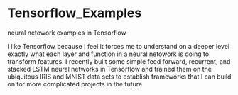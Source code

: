 # Tensorflow_Examples
neural netowork examples in Tensorflow


I like Tensorflow because I feel it forces me to understand on a deeper level exactly what each layer and function in a neural netowork is doing to transform features.  I recently built some simple feed forward, recurrent, and stacked LSTM neural networks in Tensorflow and trained them on the ubiquitous IRIS and MNIST data sets to establish frameworks that I can build on for more complicated projects in the future
